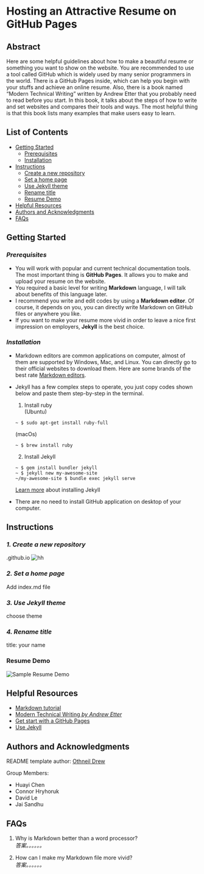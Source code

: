 # **Hosting an Attractive Resume on GitHub Pages**

## **Abstract**
Here are some helpful guidelines about how to make a beautiful resume or something you want to show on the website. You are recommended to use a tool called GitHub which is widely used by many senior programmers in the world. There is a GitHub Pages inside, which can help you begin with your stuffs and achieve an online resume. Also, there is a book named “Modern Technical Writing” written by Andrew Etter that you probably need to read before you start. In this book, it talks about the steps of how to write and set websites and compares their tools and ways. The most helpful thing is that this book lists many examples that make users easy to learn.

## **List of Contents**
+ [Getting Started](#getting-started)  
  + [Prerequisites](#prerequisites)
  + [Installation](#installation)
+ [Instructions](#instructions)  
  + [Create a new repository](#1-create-a-new-repository)
  + [Set a home page](#2-set-a-home-page)
  + [Use Jekyll theme](#3-use-jekyll-theme)
  + [Rename title](#4-rename-title)
  + [Resume Demo](#resume-demo)
+ [Helpful Resources](#helpful-resources)
+ [Authors and Acknowledgments](#authors-and-acknowledgments)
+ [FAQs](#faqs)

## **Getting Started**

### *Prerequisites*
+ You will work with popular and current technical documentation tools. The most important thing is **GitHub Pages**. It allows you to make and upload your resume on the website.  
+ You required a basic level for writing **Markdown** language, I will talk about benefits of this language later.  
+ I recommend you write and edit codes by using a **Markdown editor**. Of course, it depends on you, you can directly write Markdown on GitHub files or anywhere you like.  
+ If you want to make your resume more vivid in order to leave a nice first impression on employers, **Jekyll** is the best choice.

### *Installation*

+ Markdown editors are common applications on computer, almost of them are supported by Windows, Mac, and Linux. You can directly go to their official websites to download them. Here are some brands of the best rate [Markdown editors](https://www.shopify.com/partners/blog/10-of-the-best-markdown-editors).  

+ Jekyll has a few complex steps to operate, you just copy codes shown below and paste them step-by-step in the terminal.

  1. Install ruby  
  (Ubuntu)
  ```shell
  ~ $ sudo apt-get install ruby-full
  ```  
  (macOs)
  ```shell
  ~ $ brew install ruby
  ```
  2. Install Jekyll
  ```shell
  ~ $ gem install bundler jekyll
  ~ $ jekyll new my-awesome-site
  ~/my-awesome-site $ bundle exec jekyll serve
  ```
  [Learn more](https://jekyllrb.com/) about installing Jekyll  


+ There are no need to install GitHub application on desktop of your computer.


## **Instructions**

### *1. Create a new repository*
  .github.io
![hh](https://github.com/ChenHuayi131/ChenHuayi131.github.io/blob/main/images/repository.png)

### *2. Set a home page*
  Add index.md file

### *3. Use Jekyll theme*
choose theme

### *4. Rename title*
title: your name

### Resume Demo
![Sample Resume Demo](https://media.giphy.com/media/BVEx2WqttRwTCHYfOK/giphy.gif)

## **Helpful Resources**
+ [Markdown tutorial](https://www.markdowntutorial.com/)
+ [Modern Technical Writing *by Andrew Etter*](https://www.amazon.ca/gp/product/B01A2QL9SS/)
+ [Get start with a GitHub Pages](https://pages.github.com/)
+ [Use Jekyll](https://www.youtube.com/playlist?list=PLLAZ4kZ9dFpOPV5C5Ay0pHaa0RJFhcmcB)

## **Authors and Acknowledgments**
README template author: [Othneil Drew](https://github.com/othneildrew)  

Group Members:  
+ Huayi Chen
+ Connor Hryhoruk
+ David Le
+ Jai Sandhu

## **FAQs**
1.  Why is Markdown better than a word processor?  
  *答案。。。。。。*  

2.  How can I make my Markdown file more vivid?  
  *答案。。。。。。*
